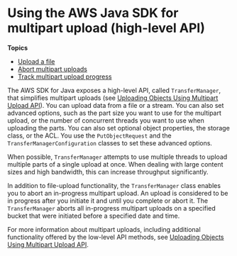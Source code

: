# Using the AWS Java SDK for multipart upload \(high\-level API\)<a name="usingHLmpuJava"></a>

**Topics**
+ [Upload a file](HLuploadFileJava.md)
+ [Abort multipart uploads](HLAbortMPUploadsJava.md)
+ [Track multipart upload progress](HLTrackProgressMPUJava.md)

The AWS SDK for Java exposes a high\-level API, called `TransferManager`, that simplifies multipart uploads \(see [Uploading Objects Using Multipart Upload API](uploadobjusingmpu.md)\)\. You can upload data from a file or a stream\. You can also set advanced options, such as the part size you want to use for the multipart upload, or the number of concurrent threads you want to use when uploading the parts\. You can also set optional object properties, the storage class, or the ACL\. You use the `PutObjectRequest` and the `TransferManagerConfiguration` classes to set these advanced options\. 

When possible, `TransferManager` attempts to use multiple threads to upload multiple parts of a single upload at once\. When dealing with large content sizes and high bandwidth, this can increase throughput significantly\.

In addition to file\-upload functionality, the `TransferManager` class enables you to abort an in\-progress multipart upload\. An upload is considered to be in progress after you initiate it and until you complete or abort it\. The `TransferManager` aborts all in\-progress multipart uploads on a specified bucket that were initiated before a specified date and time\. 

For more information about multipart uploads, including additional functionality offered by the low\-level API methods, see [Uploading Objects Using Multipart Upload API](uploadobjusingmpu.md)\. 